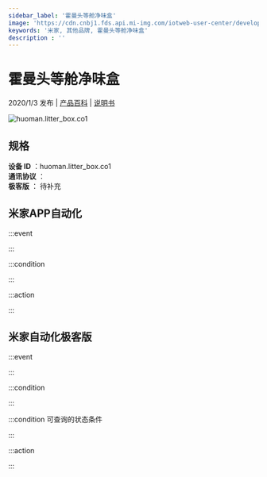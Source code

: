 ```yaml
---
sidebar_label: '霍曼头等舱净味盒'
image: 'https://cdn.cnbj1.fds.api.mi-img.com/iotweb-user-center/developer_1679047687352sO1msWVU.png?GalaxyAccessKeyId=AKVGLQWBOVIRQ3XLEW&Expires=9223372036854775807&Signature=qS+IHkAs6kxQTiZHdEH8KuKwb9I='
keywords: '米家, 其他品牌, 霍曼头等舱净味盒'
description : ''
---
```

# 霍曼头等舱净味盒

2020/1/3 发布 | [产品百科](https://home.mi.com/webapp/content/baike/product/index.html?model=huoman.litter_box.co1/) | [说明书](https://home.mi.com/views/introduction.html?model=huoman.litter_box.co1&region=cn)

![huoman.litter_box.co1](https://cdn.cnbj1.fds.api.mi-img.com/iotweb-user-center/developer_1679047687352sO1msWVU.png?GalaxyAccessKeyId=AKVGLQWBOVIRQ3XLEW&Expires=9223372036854775807&Signature=qS+IHkAs6kxQTiZHdEH8KuKwb9I=)

## 规格  
> 
**设备 ID** ：huoman.litter_box.co1  
**通讯协议** ：  
**极客版**  ： 待补充 


## 米家APP自动化  

:::event  

:::

:::condition  

:::

:::action   

:::

## 米家自动化极客版  

:::event  

:::

:::condition  

:::

:::condition 可查询的状态条件  

:::

:::action  

:::

        
